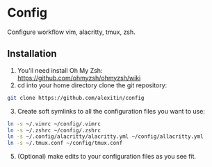 # Config
Configure workflow vim, alacritty, tmux, zsh.
## Installation
1. You'll need install Oh My Zsh:
https://github.com/ohmyzsh/ohmyzsh/wiki
2. cd into your home directory
clone the git repository:
```sh
git clone https://github.com/alexitin/config
```
3. Create soft symlinks to all the configuration files you want to use:
```sh
ln -s ~/.vimrc ~/config/.vimrc
ln -s ~/.zshrc ~/config/.zshrc
ln -s ~/.config/alacritty/alacritty.yml ~/config/allacritty.yml
ln -s ~/.tmux.conf ~/config/tmux.conf
```
5. (Optional) make edits to your configuration files as you see fit.

